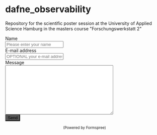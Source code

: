 # dafne_observability
Repository for the scientific poster session at the University of Applied Science Hamburg in the masters course "Forschungswerkstatt 2"
<html>
<head>
  <title>Contact me</title>
</head>

<body>
<form method="post" action="https://formspree.io/f/xwkjgbkn">
  <div class="form-group row">
    <label for="name" class="col-4 col-form-label">Name</label>
    <div class="col-8">
      <div class="input-group">
        <div class="input-group-addon">
          <i class="fa fa-user"></i>
        </div>
        <input id="name" name="name" placeholder="Please enter your name" type="text" required="required" class="form-control">
      </div>
    </div>
  </div>
  <div class="form-group row">
    <label for="email" class="col-4 col-form-label">E-mail address</label>
    <div class="col-8">
      <div class="input-group">
        <div class="input-group-addon">
          <i class="fa fa-envelope"></i>
        </div>
        <input id="email" name="email" placeholder="OPTIONAL your e-mail address" type="text" class="form-control">
      </div>
    </div>
  </div>
  <div class="form-group row">
    <label for="message" class="col-4 col-form-label">Message</label>
    <div class="col-8">
      <textarea id="message" name="message" cols="40" rows="10" required="required" class="form-control"></textarea>
    </div>
  </div>
  <div class="form-group row">
    <div class="offset-4 col-8">
      <button name="submit" type="submit" style="background-color:#555555" class="btn btn-primary">Send</button>
    </div>
  </div>
</form>
<div align="center">
  <p><small>(Powered by Formspree</a>)</small></p>
</div>
</body>
</html>
